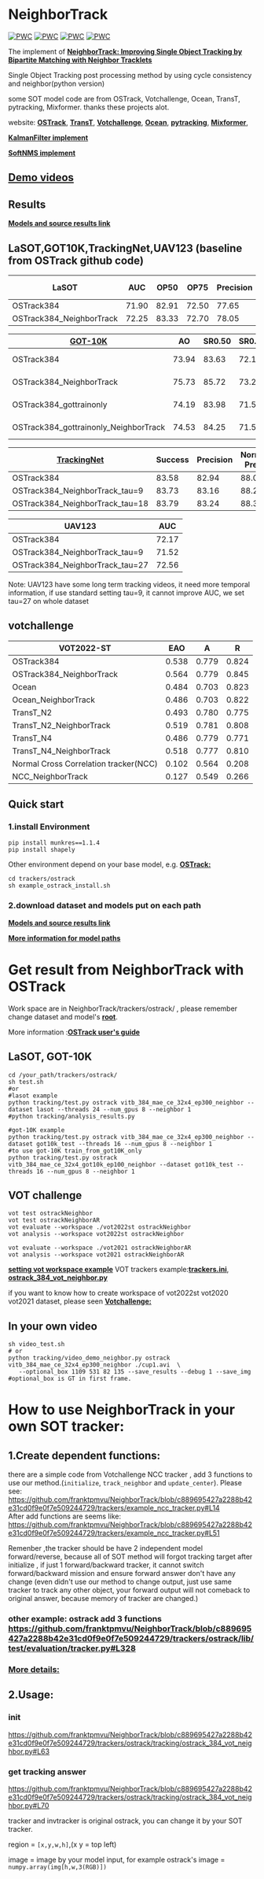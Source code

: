 # NeighborTrack
[![PWC](https://img.shields.io/endpoint.svg?url=https://paperswithcode.com/badge/neighbortrack-improving-single-object/visual-object-tracking-on-got-10k)](https://paperswithcode.com/sota/visual-object-tracking-on-got-10k?p=neighbortrack-improving-single-object)
[![PWC](https://img.shields.io/endpoint.svg?url=https://paperswithcode.com/badge/neighbortrack-improving-single-object/visual-object-tracking-on-lasot)](https://paperswithcode.com/sota/visual-object-tracking-on-lasot?p=neighbortrack-improving-single-object)
[![PWC](https://img.shields.io/endpoint.svg?url=https://paperswithcode.com/badge/neighbortrack-improving-single-object/visual-object-tracking-on-trackingnet)](https://paperswithcode.com/sota/visual-object-tracking-on-trackingnet?p=neighbortrack-improving-single-object)
[![PWC](https://img.shields.io/endpoint.svg?url=https://paperswithcode.com/badge/neighbortrack-improving-single-object/visual-object-tracking-on-uav123)](https://paperswithcode.com/sota/visual-object-tracking-on-uav123?p=neighbortrack-improving-single-object)

The implement of [**NeighborTrack: Improving Single Object Tracking by Bipartite Matching with Neighbor Tracklets**](https://arxiv.org/abs/2211.06663)

Single Object Tracking post processing method by using cycle consistency and neighbor(python version)  

some SOT model code are from OSTrack, Votchallenge, Ocean, TransT, pytracking, Mixformer. thanks these projects alot.

website:
[**OSTrack**](https://github.com/botaoye/OSTrack), 
[**TransT**](https://github.com/chenxin-dlut/TransT), 
[**Votchallenge**](https://github.com/votchallenge/toolkit), 
[**Ocean**](https://github.com/JudasDie/SOTS/tree/master), 
[**pytracking**](https://github.com/visionml/pytracking), 
[**Mixformer**](https://github.com/MCG-NJU/MixFormer), 

[**KalmanFilter implement**](https://github.com/RahmadSadli/2-D-Kalman-Filter)

[**SoftNMS implement**](https://github.com/bharatsingh430/soft-nms)

## [**Demo videos**](https://www.youtube.com/playlist?list=PLhJHN1Q0397Kr1n-3Zs084Wn0KPPL_s47)


## Results
[**Models and source results link**](https://drive.google.com/drive/folders/1GXyEdmwkyfPP7oKoSAcFfYTuXzWwG5ch?usp=share_link)

## LaSOT,GOT10K,TrackingNet,UAV123 (baseline from OSTrack github code)
|LaSOT|AUC|OP50|OP75|Precision|Norm Precision|
|---|---|---|---|---|---|
|OSTrack384| 71.90      | 82.91      | 72.50      | 77.65        | 81.40             |
|OSTrack384_NeighborTrack| 72.25      | 83.33      | 72.70      | 78.05        | 81.82             |
			
|[**GOT-10K**](http://got-10k.aitestunion.com/leaderboard)|AO|SR0.50|SR0.75|Hz|
|---|---|---|---|---|
|OSTrack384| 73.94|	83.63|	72.16|	7.00 fps|
|OSTrack384_NeighborTrack| 75.73|	85.72|	73.29|	2.99 fps|
|OSTrack384_gottrainonly| 74.19|	83.98|	71.58|  3.88 fps|
|OSTrack384_gottrainonly_NeighborTrack| 74.53|	84.25|	71.54|	4.07 fps|


|[**TrackingNet**](https://eval.ai/web/challenges/challenge-page/1805/leaderboard/4225)|Success|Precision|Normalized Precision|Coverage| 
|---|---|---|---|---|
|OSTrack384| 83.58      | 82.94      | 88.05      | 100        |
|OSTrack384_NeighborTrack_tau=9| 83.73 | 83.16      | 88.23      | 100        |
|OSTrack384_NeighborTrack_tau=18| 83.79 | 83.24      | 88.30      | 100        |

|UAV123|AUC|
|---|---|
|OSTrack384| 72.17|
|OSTrack384_NeighborTrack_tau=9| 71.52|
|OSTrack384_NeighborTrack_tau=27| 72.56|

Note: UAV123 have some long term tracking videos, it need more temporal information, if use standard setting  tau=9, it cannot improve AUC, we set tau=27 on whole dataset


## votchallenge
|VOT2022-ST|EAO|A|R|
|---|---|---|---|
|OSTrack384| 0.538|	0.779|	0.824|
|OSTrack384_NeighborTrack| 0.564|	0.779|	0.845|
|Ocean| 0.484|	0.703|	0.823|
|Ocean_NeighborTrack| 0.486|	0.703|	0.822|
|TransT_N2| 0.493|	0.780|	0.775|
|TransT_N2_NeighborTrack| 0.519|	0.781|	0.808|
|TransT_N4| 0.486|	0.779|	0.771|
|TransT_N4_NeighborTrack| 0.518|	0.777|	0.810|
|Normal Cross Correlation tracker(NCC)| 0.102|	0.564|	0.208|
|NCC_NeighborTrack| 0.127|	0.549|	0.266|




## Quick start
### 1.install Environment
```shell
pip install munkres==1.1.4
pip install shapely

```
Other environment depend on your base model, e.g. [**OSTrack:**](https://github.com/franktpmvu/NeighborTrack/blob/main/trackers/ostrack/example_ostrack_install.sh)
```shell
cd trackers/ostrack
sh example_ostrack_install.sh
```

### 2.download dataset and models put on each path
[**Models and source results link**](https://drive.google.com/drive/folders/1GXyEdmwkyfPP7oKoSAcFfYTuXzWwG5ch?usp=share_link)

[**More information for model paths**](https://github.com/franktpmvu/NeighborTrack/blob/main/model_download_setting.md)



# Get result from NeighborTrack with OSTrack
Work space are in NeighborTrack/trackers/ostrack/ , please remember change dataset and model's [**root**]( https://github.com/franktpmvu/NeighborTrack/blob/main/trackers/ostrack/lib/test/evaluation/local.py).

More information :[**OSTrack user's guide**](https://github.com/botaoye/OSTrack)



## LaSOT, GOT-10K
```shell 
cd /your_path/trackers/ostrack/
sh test.sh
#or
#lasot example
python tracking/test.py ostrack vitb_384_mae_ce_32x4_ep300_neighbor --dataset lasot --threads 24 --num_gpus 8 --neighbor 1
#python tracking/analysis_results.py 

#got-10K example
python tracking/test.py ostrack vitb_384_mae_ce_32x4_ep300_neighbor --dataset got10k_test --threads 16 --num_gpus 8 --neighbor 1 
#to use got-10K train_from_got10K_only
python tracking/test.py ostrack vitb_384_mae_ce_32x4_got10k_ep100_neighbor --dataset got10k_test --threads 16 --num_gpus 8 --neighbor 1 

```
## VOT challenge
```shell
vot test ostrackNeighbor
vot test ostrackNeighborAR
vot evaluate --workspace ./vot2022st ostrackNeighbor
vot analysis --workspace vot2022st ostrackNeighbor

vot evaluate --workspace ./vot2021 ostrackNeighborAR
vot analysis --workspace vot2021 ostrackNeighborAR
```
[**setting vot workspace example**](https://github.com/franktpmvu/NeighborTrack/blob/main/example_vot_toolkit.sh)
VOT trackers example:[**trackers.ini**](https://github.com/franktpmvu/NeighborTrack/blob/main/trackers/ostrack/trackers.ini),  [**ostrack_384_vot_neighbor.py**](https://github.com/franktpmvu/NeighborTrack/blob/main/trackers/ostrack/tracking/ostrack_384_vot_neighbor.py)


if you want to know how to create workspace of vot2022st vot2020 vot2021 dataset, please seen [**Votchallenge:**](https://github.com/votchallenge/toolkit)

## In your own video
```shell 
sh video_test.sh
# or
python tracking/video_demo_neighbor.py ostrack vitb_384_mae_ce_32x4_ep300_neighbor ./cup1.avi  \
   --optional_box 1109 531 82 135 --save_results --debug 1 --save_img
#optional_box is GT in first frame.
```

# How to use NeighborTrack in your own SOT tracker:
## 1.Create dependent functions:
there are a simple code from Votchallenge NCC tracker , add 3 functions to use our method.(`initialize`, `track_neighbor` and `update_center`).
Please see: https://github.com/franktpmvu/NeighborTrack/blob/c889695427a2288b42e31cd0f9e0f7e509244729/trackers/example_ncc_tracker.py#L14  
After add functions are seems like: https://github.com/franktpmvu/NeighborTrack/blob/c889695427a2288b42e31cd0f9e0f7e509244729/trackers/example_ncc_tracker.py#L51

Remenber ,the tracker should be have 2 independent model forward/reverse, because all of SOT method will forgot tracking target after initialize , if just 1 forward/backward tracker, it cannot switch forward/backward mission and ensure forward answer don't have any change (even didn't use our method to change output, just use same tracker to track any other object, your forward output will not comeback to original answer, because memory of tracker are changed.) 

### other example: ostrack add 3 functions https://github.com/franktpmvu/NeighborTrack/blob/c889695427a2288b42e31cd0f9e0f7e509244729/trackers/ostrack/lib/test/evaluation/tracker.py#L328

### [**More details:**](https://github.com/franktpmvu/NeighborTrack/blob/main/CreateNeededFunction.md)


## 2.Usage:
### init
https://github.com/franktpmvu/NeighborTrack/blob/c889695427a2288b42e31cd0f9e0f7e509244729/trackers/ostrack/tracking/ostrack_384_vot_neighbor.py#L63
### get tracking answer
https://github.com/franktpmvu/NeighborTrack/blob/c889695427a2288b42e31cd0f9e0f7e509244729/trackers/ostrack/tracking/ostrack_384_vot_neighbor.py#L70


tracker and invtracker is original ostrack, you can change it by your SOT tracker.

region = `[x,y,w,h]`,(x y = top left) 

image = image by your model input, for example ostrack's image = `numpy.array(img[h,w,3(RGB)])`


